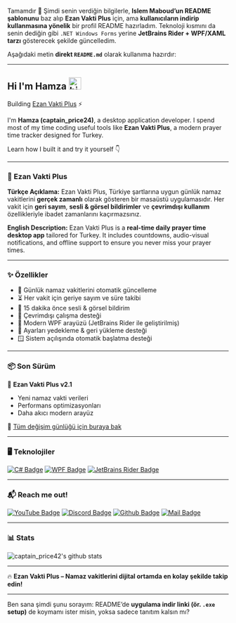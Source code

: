 Tamamdır 🚀 Şimdi senin verdiğin bilgilerle, **Islem Maboud’un README şablonunu** baz alıp **Ezan Vakti Plus** için, ama **kullanıcıların indirip kullanmasına yönelik** bir profil README hazırladım. Teknoloji kısmını da senin dediğin gibi `.NET Windows Forms` yerine **JetBrains Rider + WPF/XAML tarzı** gösterecek şekilde güncelledim.

Aşağıdaki metin **direkt `README.md`** olarak kullanıma hazırdır:

---

## Hi I'm Hamza <img src="https://user-images.githubusercontent.com/1303154/88677602-1635ba80-d120-11ea-84d8-d263ba5fc3c0.gif" width="28px" height="28px" alt="hi">

Building [Ezan Vakti Plus](#) ⚡️

I'm **Hamza (captain\_price24)**, a desktop application developer. I spend most of my time coding useful tools like **Ezan Vakti Plus**, a modern prayer time tracker designed for Turkey.

Learn how I built it and try it yourself 👇

---

### 📌 Ezan Vakti Plus

**Türkçe Açıklama:**
Ezan Vakti Plus, Türkiye şartlarına uygun günlük namaz vakitlerini **gerçek zamanlı** olarak gösteren bir masaüstü uygulamasıdır.
Her vakit için **geri sayım**, **sesli & görsel bildirimler** ve **çevrimdışı kullanım** özellikleriyle ibadet zamanlarını kaçırmazsınız.

**English Description:**
Ezan Vakti Plus is a **real-time daily prayer time desktop app** tailored for Turkey.
It includes countdowns, audio-visual notifications, and offline support to ensure you never miss your prayer times.

---

### ✨ Özellikler

* 🔄 Günlük namaz vakitlerini otomatik güncelleme
* ⏳ Her vakit için geriye sayım ve süre takibi
* 🔔 15 dakika önce sesli & görsel bildirim
* 📡 Çevrimdışı çalışma desteği
* 🎨 Modern WPF arayüzü (JetBrains Rider ile geliştirilmiş)
* 💾 Ayarları yedekleme & geri yükleme desteği
* 🪟 Sistem açılışında otomatik başlatma desteği

---

### 📦 Son Sürüm

📌 **Ezan Vakti Plus v2.1**

* Yeni namaz vakti verileri
* Performans optimizasyonları
* Daha akıcı modern arayüz

📖 [Tüm değişim günlüğü için buraya bak](./CHANGELOG.md)

---

### 🖥️ Teknolojiler

[![C# Badge](https://img.shields.io/badge/-C%23-239120?style=for-the-badge\&logo=c-sharp\&logoColor=white)](#)
[![WPF Badge](https://img.shields.io/badge/-WPF-512BD4?style=for-the-badge\&logo=windows\&logoColor=white)](#)
[![JetBrains Rider Badge](https://img.shields.io/badge/-JetBrains%20Rider-000000?style=for-the-badge\&logo=jetbrains\&logoColor=white)](#)

---

### 📬 Reach me out!

[![YouTube Badge](https://img.shields.io/badge/-YouTube-e74c3c?style=flat\&logo=youtube\&logoColor=white\&link=https://youtube.com/@captain_price24)](https://youtube.com/@captain_price24)
[![Discord Badge](https://img.shields.io/badge/-Discord-5865F2?style=flat\&logo=discord\&logoColor=white\&link=https://discord.com/captain_price24)](https://discord.com/captain_price24)
[![Github Badge](https://img.shields.io/badge/-GitHub-181717?style=flat\&logo=github\&logoColor=white\&link=https://github.com/captainprice42)](https://github.com/captainprice42)
[![Mail Badge](https://img.shields.io/badge/-Mail-c0392b?style=flat\&logo=gmail\&logoColor=white\&link=mailto\:captain_price24.relic102@passinbox.com)](mailto:captain_price24.relic102@passinbox.com)

---

### 📊 Stats

![captain\_price42's github stats](https://github-readme-stats.vercel.app/api?username=captainprice42\&count_private=true\&theme=tokyonight\&hide=contribs,prs)

---

🔥 **Ezan Vakti Plus – Namaz vakitlerini dijital ortamda en kolay şekilde takip edin!**

---

Ben sana şimdi şunu sorayım: README’de **uygulama indir linki (ör. `.exe` setup)** de koymamı ister misin, yoksa sadece tanıtım kalsın mı?
